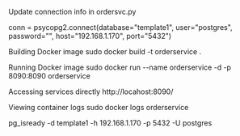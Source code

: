 Update connection info in ordersvc.py

conn = psycopg2.connect(database="template1", user="postgres", password="<REPLACEME>", host="192.168.1.170", port="5432")
      

Building Docker image
sudo docker build -t orderservice .

Running Docker image
sudo docker run --name orderservice -d -p 8090:8090 orderservice

Accessing services directly
http://locahost:8090/

Viewing container logs
sudo docker logs orderservice

pg_isready -d template1 -h 192.168.1.170 -p 5432 -U postgres   
